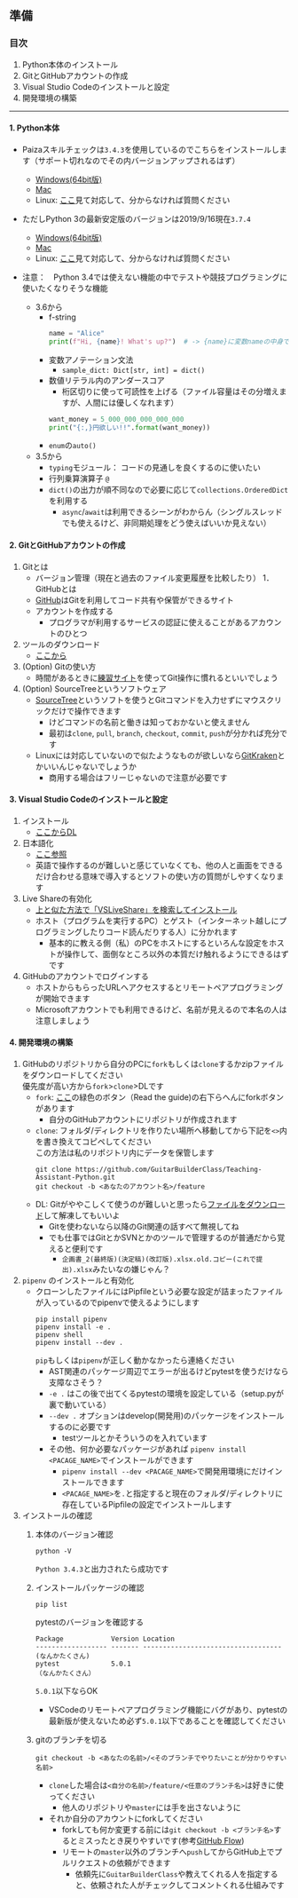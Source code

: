 ## 準備

### 目次
1. Python本体のインストール
1. GitとGitHubアカウントの作成
1. Visual Studio Codeのインストールと設定
1. 開発環境の構築


---
#### 1. Python本体
- Paizaスキルチェックは`3.4.3`を使用しているのでこちらをインストールします（サポート切れなのでその内バージョンアップされるはず）
    - [Windows(64bit版)](https://www.python.org/ftp/python/3.4.3/python-3.4.3.amd64.msi)
    - [Mac](https://www.python.org/ftp/python/3.4.3/python-3.4.3-macosx10.6.pkg)
    - Linux: [ここ](https://www.python.org/downloads/release/python-343/)見て対応して、分からなければ質問ください
- ただしPython 3の最新安定版のバージョンは2019/9/16現在`3.7.4`
    - [Windows(64bit版)](https://www.python.org/ftp/python/3.7.4/python-3.7.4-amd64-webinstall.exe)
    - [Mac](https://www.python.org/ftp/python/3.7.4/python-3.7.4-macosx10.9.pkg)
    - Linux: [ここ](https://www.python.org/downloads/release/python-374/)見て対応して、分からなければ質問ください
    
- 注意：　Python 3.4では使えない機能の中でテストや競技プログラミングに使いたくなりそうな機能
    - 3.6から
        - f-string
          ```python
          name = "Alice"
          print(f"Hi, {name}! What's up?")  # -> {name}に変数nameの中身である"Alice"が入り "Hi, Alice! What's up?" となる
          ```
        - 変数アノテーション文法
            - `sample_dict: Dict[str, int] = dict()`
        - 数値リテラル内のアンダースコア
            - 桁区切りに使って可読性を上げる（ファイル容量はその分増えますが、人間には優しくなれます）
            ```python
            want_money = 5_000_000_000_000_000
            print("{:,}円欲しい!!".format(want_money))
            ``` 
        - `enum`の`auto()`    
    - 3.5から
        - `typing`モジュール： コードの見通しを良くするのに使いたい
        - 行列乗算演算子 `@`
        - `dict()`の出力が順不同なので必要に応じて`collections.OrderedDict`を利用する
            - `async`/`await`は利用できるシーンがわからん（シングルスレッドでも使えるけど、非同期処理をどう使えばいいか見えない）

#### 2. GitとGitHubアカウントの作成
1. Gitとは
    - バージョン管理（現在と過去のファイル変更履歴を比較したり）
1．　GitHubとは
    - [GitHub](https://github.com)はGitを利用してコード共有や保管ができるサイト
    - アカウントを作成する
        - プログラマが利用するサービスの認証に使えることがあるアカウントのひとつ
1. ツールのダウンロード
    - [ここから](https://git-scm.com/book/ja/v2/%E4%BD%BF%E3%81%84%E5%A7%8B%E3%82%81%E3%82%8B-Git%E3%81%AE%E3%82%A4%E3%83%B3%E3%82%B9%E3%83%88%E3%83%BC%E3%83%AB)
1. (Option) Gitの使い方
    - 時間があるときに[練習サイト](https://learngitbranching.js.org/)を使ってGit操作に慣れるといいでしょう
1. (Option) SourceTreeというソフトウェア
    - [SourceTree](https://prog-8.com/blogs/how_to_use_sourcetree)というソフトを使うとGitコマンドを入力せずにマウスクリックだけで操作できます
        - けどコマンドの名前と働きは知っておかないと使えません
        - 最初は`clone`, `pull`, `branch`,  `checkout`, `commit`, `push`が分かれば充分です
    - Linuxには対応していないので似たようなものが欲しいなら[GitKraken](https://www.gitkraken.com/)とかいいんじゃないでしょうか
        - 商用する場合はフリーじゃないので注意が必要です

#### 3. Visual Studio Codeのインストールと設定
1. インストール
    - [ここからDL](https://code.visualstudio.com/download)
1. 日本語化
    - [ここ参照](https://qiita.com/HiroCh/items/481adfa969dbe689f566)
    - 英語で操作するのが難しいと感じていなくても、他の人と画面をできるだけ合わせる意味で導入するとソフトの使い方の質問がしやすくなります
1. Live Shareの有効化
    - [上と似た方法で「VSLiveShare」を検索してインストール](https://qiita.com/mh4gf/items/8f072b2faabba90937d3)
    - ホスト（プログラムを実行するPC）とゲスト（インターネット越しにプログラミングしたりコード読んだりする人）に分かれます
        - 基本的に教える側（私）のPCをホストにするといろんな設定をホストが操作して、面倒なところ以外の本質だけ触れるようにできるはずです
1. GitHubのアカウントでログインする
    - ホストからもらったURLへアクセスするとリモートペアプログラミングが開始できます
    - Microsoftアカウントでも利用できるけど、名前が見えるので本名の人は注意しましょう
   
#### 4. 開発環境の構築
1. GitHubのリポジトリから自分のPCに`fork`もしくは`clone`するかzipファイルをダウンロードしてください<br>優先度が高い方から`fork`>`clone`>DLです
    - `fork`: [ここ](https://github.com/GuitarBuilderClass/Teaching-Assistant-Python)の緑色のボタン（Read the guide)の右下らへんにforkボタンがあります
        - 自分のGitHubアカウントにリポジトリが作成されます        
    - `clone`: フォルダ/ディレクトリを作りたい場所へ移動してから下記を`<>`内を書き換えてコピペしてください<br>この方法は私のリポジトリ内にデータを保管します
        ```
        git clone https://github.com/GuitarBuilderClass/Teaching-Assistant-Python.git
        git checkout -b <あなたのアカウント名>/feature
        ```
    - DL: Gitがややこしくて使うのが難しいと思ったら[ファイルをダウンロード](https://github.com/GuitarBuilderClass/Teaching-Assistant-Python/archive/master.zip)して解凍してもいいよ
        - Gitを使わないなら以降のGit関連の話すべて無視してね
        - でも仕事ではGitとかSVNとかのツールで管理するのが普通だから覚えると便利です
            - `企画書_2(最終版)(決定稿)(改訂版).xlsx.old.コピー(これで提出).xlsx`みたいなの嫌じゃん？
1. `pipenv` のインストールと有効化
    - クローンしたファイルにはPipfileという必要な設定が詰まったファイルが入っているのでpipenvで使えるようにします
        ```
        pip install pipenv
        pipenv install -e .
        pipenv shell
        pipenv install --dev .
        ```
        `pip`もしくは`pipenv`が正しく動かなかったら連絡ください
        - AST関連のパッケージ周辺でエラーが出るけどpytestを使うだけなら支障なさそう？  
        - `-e .` はこの後で出てくるpytestの環境を設定している（setup.pyが裏で動いている）  
        - `--dev .` オプションはdevelop(開発用)のパッケージをインストールするのに必要です
            - testツールとかそういうのを入れています  
        - その他、何か必要なパッケージがあれば `pipenv install <PACAGE_NAME>`でインストールができます  
            - `pipenv install --dev <PACAGE_NAME>`で開発用環境にだけインストールできます
            - `<PACAGE_NAME>`を`.`と指定すると現在のフォルダ/ディレクトリに存在しているPipfileの設定でインストールします
1. インストールの確認
    1. 本体のバージョン確認　　
        ```
        python -V
        ```
        `Python 3.4.3`と出力されたら成功です
    1. インストールパッケージの確認
        ```
        pip list
        ```
        
        pytestのバージョンを確認する
        ```
        Package            Version Location
        ------------------ ------- -----------------------------------
        (なんかたくさん)
        pytest             5.0.1
        （なんかたくさん）
        ```
        `5.0.1`以下ならOK
        - VSCodeのリモートペアプログラミング機能にバグがあり、pytestの最新版が使えないため必ず`5.0.1`以下であることを確認してください 
    1. gitのブランチを切る
        ```
        git checkout -b <あなたの名前>/<そのブランチでやりたいことが分かりやすい名前>
        ```
        - `clone`した場合は`<自分の名前>/feature/<任意のブランチ名>`は好きに使ってください  
            - 他人のリポジトリや`master`には手を出さないように　　
        - それか自分のアカウントにforkしてください
            - forkしても何か変更する前には`git checkout -b <ブランチ名>`するとミスったとき戻りやすいです(参考[GitHub Flow](https://gist.github.com/Gab-km/3705015))
            - リモートの`master`以外のブランチへ`push`してからGitHub上でプルリクエストの依頼ができます
                - 依頼先に`GuitarBuilderClass`や教えてくれる人を指定すると、依頼された人がチェックしてコメントくれる仕組みです